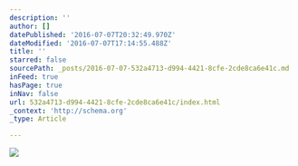 ```yaml
---
description: ''
author: []
datePublished: '2016-07-07T20:32:49.970Z'
dateModified: '2016-07-07T17:14:55.488Z'
title: ''
starred: false
sourcePath: _posts/2016-07-07-532a4713-d994-4421-8cfe-2cde8ca6e41c.md
inFeed: true
hasPage: true
inNav: false
url: 532a4713-d994-4421-8cfe-2cde8ca6e41c/index.html
_context: 'http://schema.org'
_type: Article

---
```

![](https://the-grid-user-content.s3-us-west-2.amazonaws.com/6cd770b7-7ba8-4ba1-97b4-82d808edf401.jpg)